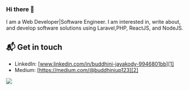 ### Hi there 👋
I am a Web Developer|Software Engineer. I am interested in, write about, and develop software solutions using Laravel,PHP, ReactJS, and NodeJS.

## 📬 Get in touch

- LinkedIn: [www.linkedin.com/in/buddhini-jayakody-9946801bb][1]
- Medium: [https://medium.com/@buddhiniup123][2]

 <img src="https://github-readme-stats.vercel.app/api?username=Buddhini-123&&show_icons=true&title_color=ffffff&icon_color=bb2acf&text_color=daf7dc&bg_color=191919">

<!--
**Buddhini-123/Buddhini-123** is a ✨ _special_ ✨ repository because its `README.md` (this file) appears on your GitHub profile.

Here are some ideas to get you started:

- 🔭 I’m currently working on ...
- 🌱 I’m currently learning ...
- 👯 I’m looking to collaborate on ...
- 🤔 I’m looking for help with ...
- 💬 Ask me about ...
- 📫 How to reach me: ...
- 😄 Pronouns: ...
- ⚡ Fun fact: ...
-->
